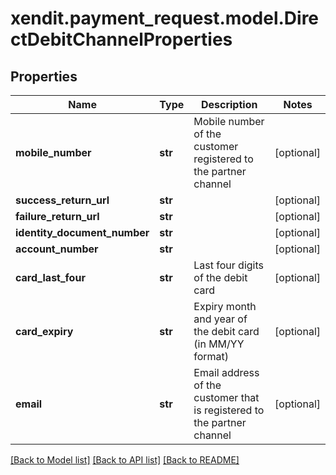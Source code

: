 # xendit.payment_request.model.DirectDebitChannelProperties


## Properties
Name | Type | Description | Notes
------------ | ------------- | ------------- | -------------
**mobile_number** | **str** | Mobile number of the customer registered to the partner channel | [optional] 
**success_return_url** | **str** |  | [optional] 
**failure_return_url** | **str** |  | [optional] 
**identity_document_number** | **str** |  | [optional] 
**account_number** | **str** |  | [optional] 
**card_last_four** | **str** | Last four digits of the debit card | [optional] 
**card_expiry** | **str** | Expiry month and year of the debit card (in MM/YY format) | [optional] 
**email** | **str** | Email address of the customer that is registered to the partner channel | [optional] 

[[Back to Model list]](../README.md#documentation-for-models) [[Back to API list]](../README.md#documentation-for-api-endpoints) [[Back to README]](../README.md)


